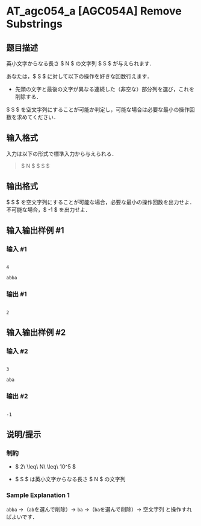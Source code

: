 # AT_agc054_a [AGC054A] Remove Substrings

## 题目描述

[problemUrl]: https://atcoder.jp/contests/agc054/tasks/agc054_a

英小文字からなる長さ $ N $ の文字列 $ S $ が与えられます．

あなたは，$ S $ に対して以下の操作を好きな回数行えます．

- 先頭の文字と最後の文字が異なる連続した（非空な）部分列を選び，これを削除する．

$ S $ を空文字列にすることが可能か判定し，可能な場合は必要な最小の操作回数を求めてください．

## 输入格式

入力は以下の形式で標準入力から与えられる．

> $ N $ $ S $

## 输出格式

$ S $ を空文字列にすることが可能な場合，必要な最小の操作回数を出力せよ． 不可能な場合，$ -1 $ を出力せよ．

## 输入输出样例 #1

### 输入 #1

```
4
abba
```

### 输出 #1

```
2
```

## 输入输出样例 #2

### 输入 #2

```
3
aba
```

### 输出 #2

```
-1
```

## 说明/提示

### 制約

- $ 2\ \leq\ N\ \leq\ 10^5 $
- $ S $ は英小文字からなる長さ $ N $ の文字列

### Sample Explanation 1

`abba` →（`ab`を選んで削除）→ `ba` →（`ba`を選んで削除）→ 空文字列 と操作すればよいです．